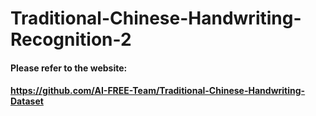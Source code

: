 # Traditional-Chinese-Handwriting-Recognition-2
#### Please refer to the website: 
#### https://github.com/AI-FREE-Team/Traditional-Chinese-Handwriting-Dataset 
